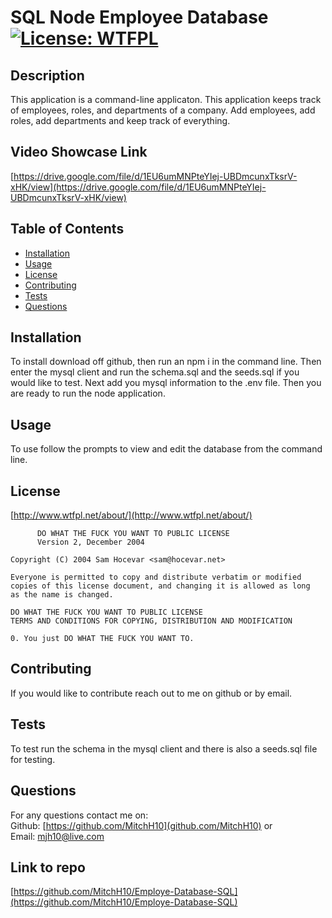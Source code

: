 # SQL Node Employee Database [![License: WTFPL](https://img.shields.io/badge/License-WTFPL-brightgreen.svg)](http://www.wtfpl.net/about/)

## Description
This application is a command-line applicaton. This application keeps track of employees, roles, and departments of a company. Add employees, add roles, add departments and keep track of everything.

## Video Showcase Link
[https://drive.google.com/file/d/1EU6umMNPteYIej-UBDmcunxTksrV-xHK/view](https://drive.google.com/file/d/1EU6umMNPteYIej-UBDmcunxTksrV-xHK/view)

## Table of Contents
- [Installation](#installation)
- [Usage](#usage)
- [License](#license)
- [Contributing](#contributing)
- [Tests](#tests)
- [Questions](#questions)

## Installation
To install download off github, then run an npm i in the command line. Then enter the mysql client and run the schema.sql and the seeds.sql if you would like to test. Next add you mysql information to the .env file. Then you are ready to run the node application.

## Usage
To use follow the prompts to view and edit the database from the command line.

## License
[http://www.wtfpl.net/about/](http://www.wtfpl.net/about/) <br />
~~~
      DO WHAT THE FUCK YOU WANT TO PUBLIC LICENSE 
      Version 2, December 2004 

Copyright (C) 2004 Sam Hocevar <sam@hocevar.net> 

Everyone is permitted to copy and distribute verbatim or modified 
copies of this license document, and changing it is allowed as long 
as the name is changed. 

DO WHAT THE FUCK YOU WANT TO PUBLIC LICENSE 
TERMS AND CONDITIONS FOR COPYING, DISTRIBUTION AND MODIFICATION 

0. You just DO WHAT THE FUCK YOU WANT TO.
~~~

## Contributing
If you would like to contribute reach out to me on github or by email.

## Tests
To test run the schema in the mysql client and there is also a seeds.sql file for testing.

## Questions
For any questions contact me on: <br />
Github: [https://github.com/MitchH10](github.com/MitchH10) or <br />
Email: [mjh10@live.com](mjh10@live.com)

## Link to repo
[https://github.com/MitchH10/Employe-Database-SQL](https://github.com/MitchH10/Employe-Database-SQL)